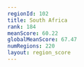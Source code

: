 ```yaml
---
regionId: 102
title: South Africa
rank: 184
meanScore: 60.22
globalMeanScore: 67.47
numRegions: 220
layout: region_score
---
```

